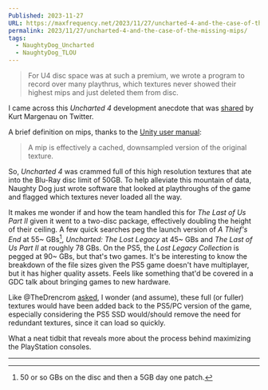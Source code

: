 ```yaml
---
Published: 2023-11-27
URL: https://maxfrequency.net/2023/11/27/uncharted-4-and-the-case-of-the-missing-mips/
permalink: 2023/11/27/uncharted-4-and-the-case-of-the-missing-mips/
tags:
  - NaughtyDog_Uncharted
  - NaughtyDog_TLOU
---
```

> For U4 disc space was at such a premium, we wrote a program to record over many playthrus, which textures never showed their highest mips and just deleted them from disc.

I came across this *Uncharted 4* development anecdote that was [shared](https://x.com/kurtmargenau/status/1728858789422694746) by Kurt Margenau on Twitter.

A brief definition on mips, thanks to the [Unity user manual](https://docs.unity3d.com/Manual/texture-mipmaps-introduction.html#:~:text=A%20mip%20is%20effectively%20a,on%20the%20already%20downsampled%20version.):

> A mip is effectively a cached, downsampled version of the original texture.

So, *Uncharted 4* was crammed full of this high resolution textures that ate into the Blu-Ray disc limit of 50GB. To help alleviate this mountain of data, Naughty Dog just wrote software that looked at playthroughs of the game and flagged which textures never loaded all the way.

It makes me wonder if and how the team handled this for *The Last of Us Part II* given it went to a two-disc package, effectively doubling the height of their ceiling. A few quick searches peg the launch version of *A Thief's End* at 55~ GBs[^1], *Uncharted: The Lost Legacy* at 45~ GBs and *The Last of Us Part II* at roughly 78 GBs. On the PS5, the *Lost Legacy Collection* is pegged at 90~ GBs, but that's two games. It's be interesting to know the breakdown of the file sizes given the PS5 game doesn't have multiplayer, but it has higher quality assets. Feels like something that'd be covered in a GDC talk about bringing games to new hardware. 

Like @TheDrencrom [asked](https://x.com/TheDrencrom/status/1728866921859482075), I wonder (and assume), these full (or fuller) textures would have been added back to the PS5/PC version of the game, especially considering the PS5 SSD would/should remove the need for redundant textures, since it can load so quickly.

What a neat tidbit that reveals more about the process behind maximizing the PlayStation consoles. 

---
[^1]: 50 or so GBs on the disc and then a 5GB day one patch.